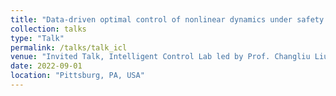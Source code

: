 ```yaml
---
title: "Data-driven optimal control of nonlinear dynamics under safety constraints"
collection: talks
type: "Talk"
permalink: /talks/talk_icl
venue: "Invited Talk, Intelligent Control Lab led by Prof. Changliu Liu."
date: 2022-09-01
location: "Pittsburg, PA, USA"
--- 
```

